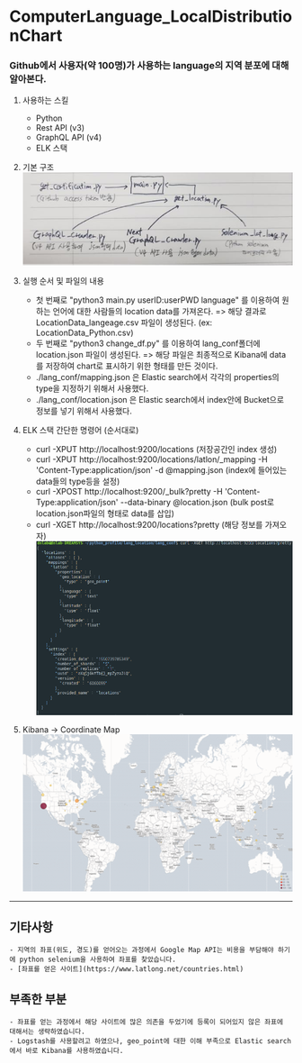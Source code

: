 # ComputerLanguage_LocalDistributionChart

### Github에서 사용자(약 100명)가 사용하는 language의 지역 분포에 대해 알아본다.

1. 사용하는 스킬
	- Python
	- Rest API (v3)
	- GraphQL API (v4)
	- ELK 스택

2. 기본 구조
![structure](./img/structure.jpg)

3. 실행 순서 및 파일의 내용
	- 첫 번째로 "python3 main.py userID:userPWD language" 를 이용하여 원하는 언어에 대한 사람들의 location data를 가져온다. => 해당 결과로 LocationData_langeage.csv 파일이 생성된다. (ex: LocationData_Python.csv)
	- 두 번째로 "python3 change_df.py" 를 이용하여 lang_conf폴더에 location.json 파일이 생성된다. => 해당 파일은 최종적으로 Kibana에 data를 저장하여 chart로 표시하기 위한 형태를 만든 것이다.
	- ./lang_conf/mapping.json 은 Elastic search에서 각각의 properties의 type을 지정하기 위해서 사용했다.
	- ./lang_conf/location.json 은 Elastic search에서 index안에 Bucket으로 정보를 넣기 위해서 사용했다.

4. ELK 스택 간단한 명령어 (순서대로)
	- curl -XPUT http://localhost:9200/locations (저장공간인 index 생성)
	- curl -XPUT http://localhost:9200/locations/latlon/_mapping -H 'Content-Type:application/json' -d @mapping.json (index에 들어있는 data들의 type등을 설정)
	- curl -XPOST http://localhost:9200/_bulk?pretty -H 'Content-Type:application/json' --data-binary @location.json (bulk post로 location.json파일의 형태로 data를 삽입)
	- curl -XGET http://localhost:9200/locations?pretty (해당 정보를 가져오자)
![elk_get](./img/elk_get.png)

5. Kibana -> Coordinate Map
![location](./img/location.png)

---

## 기타사항
	- 지역의 좌표(위도, 경도)를 얻어오는 과정에서 Google Map API는 비용을 부담해야 하기에 python selenium을 사용하여 좌표를 찾았습니다.
	- [좌표를 얻은 사이트](https://www.latlong.net/countries.html)

## 부족한 부분
	- 좌표를 얻는 과정에서 해당 사이트에 많은 의존을 두었기에 등록이 되어있지 않은 좌표에 대해서는 생략하였습니다.
	- Logstash를 사용할려고 하였으나, geo_point에 대한 이해 부족으로 Elastic search에서 바로 Kibana를 사용하였습니다.
